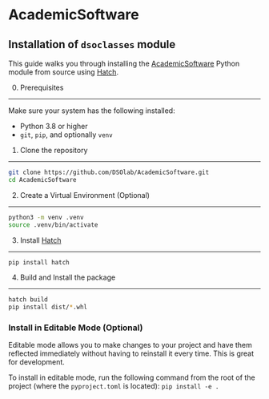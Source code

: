 # AcademicSoftware

## Installation of `dsoclasses` module

This guide walks you through installing the [AcademicSoftware](https://github.com/DSOlab/AcademicSoftware) Python module from source using [Hatch](https://hatch.pypa.io/).


0. Prerequisites
---

Make sure your system has the following installed:

- Python 3.8 or higher
- `git`, `pip`, and optionally `venv`

1. Clone the repository
---

```bash
git clone https://github.com/DSOlab/AcademicSoftware.git
cd AcademicSoftware
```

2. Create a Virtual Environment (Optional)
---

```bash
python3 -m venv .venv
source .venv/bin/activate
```

3. Install  [Hatch](https://hatch.pypa.io/)
---

```bash
pip install hatch
```

4. Build and Install the package
---

```bash
hatch build
pip install dist/*.whl
```

### Install in Editable Mode (Optional)

Editable mode allows you to make changes to your project and have them reflected 
immediately without having to reinstall it every time. This is great for development.

To install in editable mode, run the following command from the root of the 
project (where the `pyproject.toml` is located): `pip install -e .`


